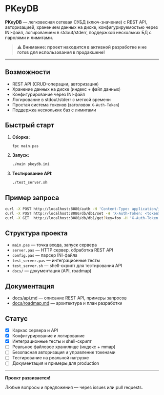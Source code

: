 # PKeyDB

**PKeyDB** — легковесная сетевая СУБД (ключ-значение) с REST API, авторизацией, хранением данных на диске, конфигурируемостью через INI-файл, логированием в stdout/stderr, поддержкой нескольких БД с паролями и лимитами.

> ⚠️ **Внимание: проект находится в активной разработке и не готов для использования в продакшене!**

---

## Возможности
- REST API (CRUD-операции, авторизация)
- Хранение данных на диске (индекс + файл данных)
- Конфигурирование через INI-файл
- Логирование в stdout/stderr с меткой времени
- Простая система токенов (заголовок `X-Auth-Token`)
- Поддержка нескольких баз с лимитами

## Быстрый старт

1. **Сборка:**
   ```bash
   fpc main.pas
   ```
2. **Запуск:**
   ```bash
   ./main pkeydb.ini
   ```
3. **Тестирование API:**
   ```bash
   ./test_server.sh
   ```

## Пример запроса

```bash
curl -X POST http://localhost:8080/auth -H 'Content-Type: application/json' -d '{"dbname":"db1","password":"mypassword"}'
curl -X POST http://localhost:8080/db/db1/set -H 'X-Auth-Token: <token>' -H 'Content-Type: application/json' -d '{"key":"foo","value":"bar"}'
curl -X GET  http://localhost:8080/db/db1/get?key=foo -H 'X-Auth-Token: <token>'
```

## Структура проекта
- `main.pas` — точка входа, запуск сервера
- `server.pas` — HTTP сервер, обработка REST API
- `config.pas` — парсер INI-файла
- `test_server.pas` — интеграционные тесты
- `test_server.sh` — shell-скрипт для тестирования API
- `docs/` — документация (API, roadmap)

## Документация
- [docs/api.md](docs/api.md) — описание REST API, примеры запросов
- [docs/roadmap.md](docs/roadmap.md) — архитектура и план разработки

## Статус
- [x] Каркас сервера и API
- [x] Конфигурирование и логирование
- [x] Интеграционные тесты и shell-скрипт
- [ ] Реальное файловое хранилище (индекс + mmap)
- [ ] Безопасная авторизация и управление токенами
- [ ] Тестирование на реальной нагрузке
- [ ] Документация и примеры для production

---

**Проект развивается!**

Любые вопросы и предложения — через issues или pull requests. 
